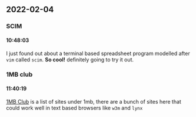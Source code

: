 ## 2022-02-04

### **SCIM**
#### 10:48:03
I just found out about a terminal based spreadsheet program modelled after `vim` called `scim`.  **So cool!** definitely going to try it out.

### **1MB club**
#### 11:40:19
[1MB Club](https://1mb.club) is a list of sites under 1mb, there are a bunch of sites here that could work well in text based browsers like `w3m` and `lynx`
